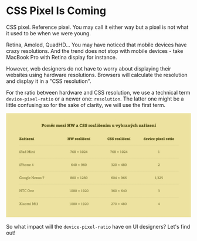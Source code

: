 CSS Pixel Is Coming
===================

CSS pixel. Reference pixel. You may call it either way but a pixel is not what
it used to be when we were young.

Retina, Amoled, QuadHD… You may have noticed that mobile devices have crazy
resolutions. And the trend does not stop with mobile devices - take MacBook Pro
with Retina display for instance.

However, web designers do not have to worry about displaying their websites
using hardware resolutions. Browsers will calculate the resolution and display
it in a "CSS resolution".

For the ratio between hardware and CSS resolution, we use a technical term
`device-pixel-ratio` or a newer one: `resolution`. The latter one might be a
little confusing so for the sake of clarity, we will use the first term.

![HW to CSS resolution ratio of selected devices](dist/images/original/hw-css-pixely-tabulka.jpg)

So what impact will the `device-pixel-ratio` have on UI designers? Let's find
out!
